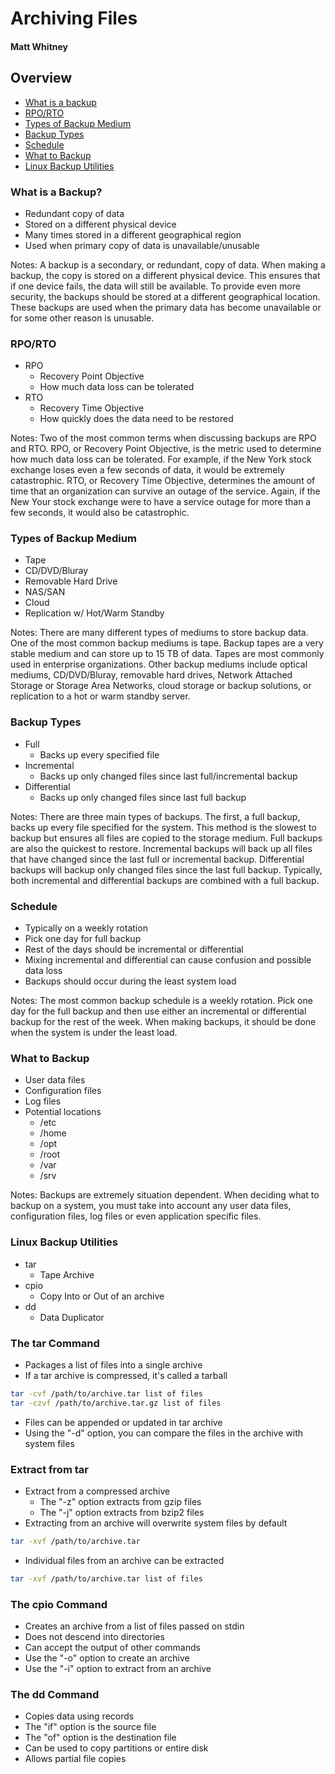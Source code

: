 # Archiving Files
#### Matt Whitney



## Overview
-   [What is a backup](#what-is-a-backup)
-   [RPO/RTO](#rpo-rto)
-   [Types of Backup Medium](#types-of-backup-medium)
-   [Backup Types](#backup-types)
-   [Schedule](#schedule)
-   [What to Backup](#what-to-backup)
-   [Linux Backup Utilities](#linux-backup-utilities)


### What is a Backup?
-   Redundant copy of data
-   Stored on a different physical device
-   Many times stored in a different geographical region
-   Used when primary copy of data is unavailable/unusable

Notes: A backup is a secondary, or redundant, copy of data. When making a
backup, the copy is stored on a different physical device. This ensures that if
one device fails, the data will still be available. To provide even more
security, the backups should be stored at a different geographical location.
These backups are used when the primary data has become unavailable or for some
other reason is unusable.



### RPO/RTO
-   RPO
    -   Recovery Point Objective
    -   How much data loss can be tolerated
-   RTO
    -   Recovery Time Objective
    -   How quickly does the data need to be restored

Notes: Two of the most common terms when discussing backups are RPO and RTO.
RPO, or Recovery Point Objective, is the metric used to determine how much
data loss can be tolerated. For example, if the New York stock exchange loses
even a few seconds of data, it would be extremely catastrophic. RTO, or
Recovery Time Objective, determines the amount of time that an organization
can survive an outage of the service. Again, if the New Your stock exchange
were to have a service outage for more than a few seconds, it would also be
catastrophic.



### Types of Backup Medium
-   Tape
-   CD/DVD/Bluray
-   Removable Hard Drive
-   NAS/SAN
-   Cloud
-   Replication w/ Hot/Warm Standby

Notes: There are many different types of mediums to store backup data. One of
the most common backup mediums is tape. Backup tapes are a very stable medium
and can store up to 15 TB of data. Tapes are most commonly used in enterprise
organizations. Other backup mediums include optical mediums, CD/DVD/Bluray,
removable hard drives, Network Attached Storage or Storage Area Networks,
cloud storage or backup solutions, or replication to a hot or warm standby
server.



### Backup Types
-   Full
    -   Backs up every specified file
-   Incremental
    -   Backs up only changed files since last full/incremental backup
-   Differential
    -   Backs up only changed files since last full backup

Notes: There are three main types of backups. The first, a full backup, backs
up every file specified for the system. This method is the slowest to backup
but ensures all files are copied to the storage medium. Full backups are also
the quickest to restore. Incremental backups will back up all files that have
changed since the last full or incremental backup. Differential backups will
backup only changed files since the last full backup. Typically, both
incremental and differential backups are combined with a full backup.



### Schedule
-   Typically on a weekly rotation
-   Pick one day for full backup
-   Rest of the days should be incremental or differential
-   Mixing incremental and differential can cause confusion and possible data loss
-   Backups should occur during the least system load

Notes: The most common backup schedule is a weekly rotation. Pick one day for
the full backup and then use either an incremental or differential backup for
the rest of the week. When making backups, it should be done when the system is
under the least load.



### What to Backup
-   User data files
-   Configuration files
-   Log files
-   Potential locations
    -   /etc
    -   /home
    -   /opt
    -   /root
    -   /var
    -   /srv

Notes: Backups are extremely situation dependent. When deciding what to backup
on a system, you must take into account any user data files, configuration
files, log files or even application specific files. 



### Linux Backup Utilities
-   tar
    -   Tape Archive
-   cpio
    -   Copy Into or Out of an archive
-   dd
    -   Data Duplicator



### The tar Command
-   Packages a list of files into a single archive
-   If a tar archive is compressed, it's called a tarball
```Bash
tar -cvf /path/to/archive.tar list of files
tar -czvf /path/to/archive.tar.gz list of files
```
-   Files can be appended or updated in tar archive
-   Using the "-d" option, you can compare the files in the archive with system files



### Extract from tar
-   Extract from a compressed archive
    -   The "-z" option extracts from gzip files
    -   The "-j" option extracts from bzip2 files
-   Extracting from an archive will overwrite system files by default
```Bash
tar -xvf /path/to/archive.tar
```
-   Individual files from an archive can be extracted
```Bash
tar -xvf /path/to/archive.tar list of files
```



### The cpio Command
-   Creates an archive from a list of files passed on stdin
-   Does not descend into directories
-   Can accept the output of other commands
-   Use the "-o" option to create an archive
-   Use the "-i" option to extract from an archive



### The dd Command
-   Copies data using records
-   The "if" option is the source file
-   The "of" option is the destination file
-   Can be used to copy partitions or entire disk
-   Allows partial file copies
